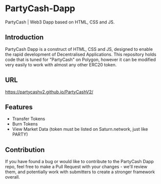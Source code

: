 # PartyCash-Dapp
PartyCash | Web3 Dapp based on HTML, CSS and JS.

## Introduction
PartyCash Dapp is a construct of HTML, CSS and JS, designed to enable the rapid development of Decentralised Applications. This repository holds code that is tuned for "PartyCash" on Polygon, however it can be modified very easily to work with almost any other ERC20 token.

## URL
https://partycashv2.github.io/PartyCashV2/

## Features
 - Transfer Tokens
 - Burn Tokens
 - View Market Data (token must be listed on Saturn.network, just like PARTY)
 
 ## Contribution
 If you have found a bug or would like to contribute to the PartyCash Dapp repo, feel free to make a Pull Request with your changes - we'll review them, and potentially work with submitters to create a stronger framework overall.
